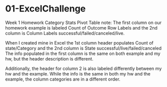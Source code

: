 # 01-ExcelChallenge
Week 1 Homework
Category Stats Pivot Table note: The first column on our homework example is labeled Count of Outcome Row Labels and the 2nd column is Column Labels successful/failed/canceled/live.

When I created mine in Excel the 1st column header populates Count of state/Category and the 2nd column is State successful/live/failed/canceled
The info populated in the first column is the same on both example and my hw, but the header description is different. 

Additionally, the header for column 2 is also labeled differently between my hw and the example. While the info is the same in both my hw and the example, the column categories are in a different order. 

